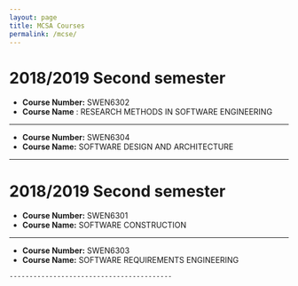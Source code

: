 ```yaml
---
layout: page
title: MCSA Courses
permalink: /mcse/
---
```


# 2018/2019 Second semester 

   * **Course Number:** SWEN6302
   * **Course Name** : RESEARCH METHODS IN SOFTWARE ENGINEERING
  
   -----------------------------------------
   * **Course Number:**  SWEN6304
   * **Course Name:**   SOFTWARE DESIGN AND ARCHITECTURE
  
   -----------------------------------------
# 2018/2019 Second semester 

   * **Course Number:** SWEN6301
   * **Course Name:**  SOFTWARE CONSTRUCTION
 
  -----------------------------------------
  
   * **Course Number:** SWEN6303
   * **Course Name:**  SOFTWARE REQUIREMENTS ENGINEERING
   
    -----------------------------------------
 

